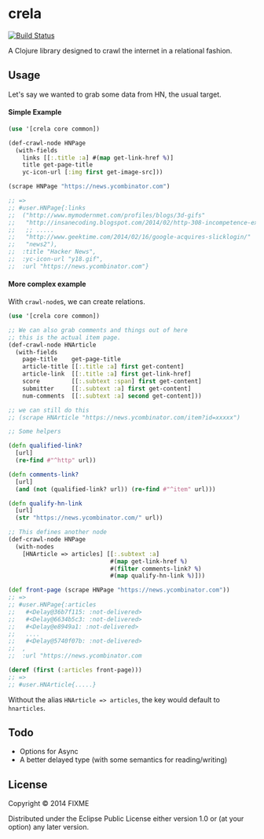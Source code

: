 # crela

[![Build Status](https://travis-ci.org/stanistan/crela.png?branch=master)](https://travis-ci.org/stanistan/crela)

A Clojure library designed to crawl the internet in a relational fashion.

## Usage

Let's say we wanted to grab some data from HN, the usual target.

#### Simple Example

```clj
(use '[crela core common])

(def-crawl-node HNPage
  (with-fields
    links [[:.title :a] #(map get-link-href %)]
    title get-page-title
    yc-icon-url [:img first get-image-src]))

(scrape HNPage "https://news.ycombinator.com")

;; =>
;; #user.HNPage{:links
;;  ("http://www.mymodernmet.com/profiles/blogs/3d-gifs"
;;   "http://insanecoding.blogspot.com/2014/02/http-308-incompetence-expected.html"
;;   ;; .....
;;   "http://www.geektime.com/2014/02/16/google-acquires-slicklogin/"
;;   "news2"),
;;  :title "Hacker News",
;;  :yc-icon-url "y18.gif",
;;  :url "https://news.ycombinator.com"}
```

#### More complex example

With `crawl-node`s, we can create relations.

```clj
(use '[crela core common])

;; We can also grab comments and things out of here
;; this is the actual item page.
(def-crawl-node HNArticle
  (with-fields
    page-title    get-page-title
    article-title [[:.title :a] first get-content]
    article-link  [[:.title :a] first get-link-href]
    score         [[:.subtext :span] first get-content]
    submitter     [[:.subtext :a] first get-content]
    num-comments  [[:.subtext :a] second get-content]))

;; we can still do this
;; (scrape HNArticle "https://news.ycombinator.com/item?id=xxxxx")

;; Some helpers

(defn qualified-link?
  [url]
  (re-find #"^http" url))

(defn comments-link?
  [url]
  (and (not (qualified-link? url)) (re-find #"^item" url)))

(defn qualify-hn-link
  [url]
  (str "https://news.ycombinator.com/" url))

;; This defines another node
(def-crawl-node HNPage
  (with-nodes
    [HNArticle => articles] [[:.subtext :a]
                             #(map get-link-href %)
                             #(filter comments-link? %)
                             #(map qualify-hn-link %)]))

(def front-page (scrape HNPage "https://news.ycombinator.com"))
;; =>
;; #user.HNPage{:articles
;;   #<Delay@36b7f115: :not-delivered>
;;   #<Delay@6634b5c3: :not-delivered>
;;   #<Delay@e8949a1: :not-delivered>
;;   ....
;;   #<Delay@5740f07b: :not-delivered>
;;  ,
;;  :url "https://news.ycombinator.com

(deref (first (:articles front-page)))
;; =>
;; #user.HNArticle{.....}
```

Without the alias `HNArticle => articles`, the key would default to `hnarticles`.

## Todo

- Options for Async
- A better delayed type (with some semantics for reading/writing)

## License

Copyright © 2014 FIXME

Distributed under the Eclipse Public License either version 1.0 or (at
your option) any later version.

